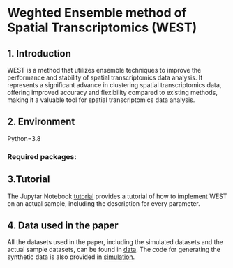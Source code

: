 # Weghted Ensemble method of Spatial Transcriptomics (WEST) 

## 1. Introduction 
WEST is a method that utilizes ensemble techniques to improve the performance and stability of spatial transcriptomics data analysis. 
It represents a significant advance in clustering spatial transcriptomics data, offering improved accuracy and flexibility compared to existing methods, 
making it a valuable tool for spatial transcriptomics data analysis.

## 2. Environment 
Python=3.8 
### Required packages: 

## 3.Tutorial 
The Jupytar Notebook [tutorial](https://github.com/JiazhangCai/WEST/blob/main/tutorial.ipynb) provides a tutorial of how to implement
WEST on an actual sample, including the description for every parameter. 

## 4. Data used in the paper 
All the datasets used in the paper, including the simulated datasets and the actual sample datasets, can be found in [data](). The code for 
generating the synthetic data is also provided in [simulation]().
